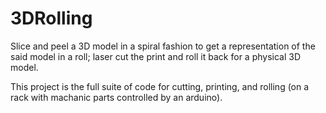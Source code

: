 # 3DRolling
Slice and peel a 3D model in a spiral fashion to get a representation of the said model in a roll;
laser cut the print and roll it back for a physical 3D model.

This project is the full suite of code for cutting, printing, and rolling (on a rack with machanic parts controlled by an arduino).
